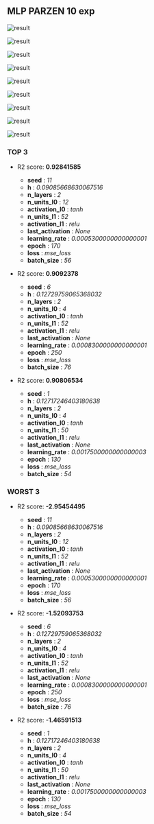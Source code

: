 ## MLP PARZEN 10 exp

![result](img/10_exp_importance_r2.png)

![result](img/10_exp_n_units_l0_r2.png)

![result](img/10_exp_epoch_r2.png)

![result](img/10_exp_n_layers_r2.png)

![result](img/10_exp_learning_rate_r2.png)

![result](img/10_exp_activation_l0_r2.png)

![result](img/10_exp_last_activation_r2.png)

![result](img/10_exp_batch_size_r2.png)

![result](img/10_exp_h_r2.png)
### TOP 3
- R2 score: **0.92841585**
	 - **seed** : *11*
	 - **h** : *0.09085668630067516*
	 - **n_layers** : *2*
	 - **n_units_l0** : *12*
	 - **activation_l0** : *tanh*
	 - **n_units_l1** : *52*
	 - **activation_l1** : *relu*
	 - **last_activation** : *None*
	 - **learning_rate** : *0.0005300000000000001*
	 - **epoch** : *170*
	 - **loss** : *mse_loss*
	 - **batch_size** : *56*

- R2 score: **0.9092378**
	 - **seed** : *6*
	 - **h** : *0.12729759065368032*
	 - **n_layers** : *2*
	 - **n_units_l0** : *4*
	 - **activation_l0** : *tanh*
	 - **n_units_l1** : *52*
	 - **activation_l1** : *relu*
	 - **last_activation** : *None*
	 - **learning_rate** : *0.0008300000000000001*
	 - **epoch** : *250*
	 - **loss** : *mse_loss*
	 - **batch_size** : *76*

- R2 score: **0.90806534**
	 - **seed** : *1*
	 - **h** : *0.12717246403180638*
	 - **n_layers** : *2*
	 - **n_units_l0** : *4*
	 - **activation_l0** : *tanh*
	 - **n_units_l1** : *50*
	 - **activation_l1** : *relu*
	 - **last_activation** : *None*
	 - **learning_rate** : *0.0017500000000000003*
	 - **epoch** : *130*
	 - **loss** : *mse_loss*
	 - **batch_size** : *54*


### WORST 3
- R2 score: **-2.95454495**
	 - **seed** : *11*
	 - **h** : *0.09085668630067516*
	 - **n_layers** : *2*
	 - **n_units_l0** : *12*
	 - **activation_l0** : *tanh*
	 - **n_units_l1** : *52*
	 - **activation_l1** : *relu*
	 - **last_activation** : *None*
	 - **learning_rate** : *0.0005300000000000001*
	 - **epoch** : *170*
	 - **loss** : *mse_loss*
	 - **batch_size** : *56*

- R2 score: **-1.52093753**
	 - **seed** : *6*
	 - **h** : *0.12729759065368032*
	 - **n_layers** : *2*
	 - **n_units_l0** : *4*
	 - **activation_l0** : *tanh*
	 - **n_units_l1** : *52*
	 - **activation_l1** : *relu*
	 - **last_activation** : *None*
	 - **learning_rate** : *0.0008300000000000001*
	 - **epoch** : *250*
	 - **loss** : *mse_loss*
	 - **batch_size** : *76*

- R2 score: **-1.46591513**
	 - **seed** : *1*
	 - **h** : *0.12717246403180638*
	 - **n_layers** : *2*
	 - **n_units_l0** : *4*
	 - **activation_l0** : *tanh*
	 - **n_units_l1** : *50*
	 - **activation_l1** : *relu*
	 - **last_activation** : *None*
	 - **learning_rate** : *0.0017500000000000003*
	 - **epoch** : *130*
	 - **loss** : *mse_loss*
	 - **batch_size** : *54*

